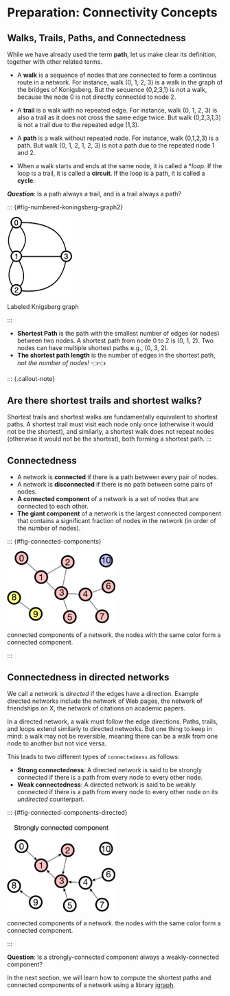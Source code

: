# Preparation: Connectivity Concepts

## Walks, Trails, Paths, and Connectedness

While we have already used the term **path**, let us make clear its definition, together with other related terms.

- A **walk** is a sequence of nodes that are connected to form a continous route in a network. For instance, walk (0, 1, 2, 3) is a walk in the graph of the bridges of Konigsberg. But the sequence (0,2,3,1) is not a walk, because the node 0 is not directly connected to node 2.

- A **trail** is a walk with no repeated edge. For instance, walk (0, 1, 2, 3) is also a trail as it does not cross the same edge twice. But walk (0,2,3,1,3) is not a trail due to the repeated edge (1,3).

- A **path** is a walk without repeated node. For instance, walk (0,1,2,3) is a path. But walk (0, 1, 2, 1, 2, 3) is not a path due to the repeated node 1 and 2.

- When a walk starts and ends at the same node, it is called a **loop*. If the loop is a trail, it is called a **circuit**. If the loop is a path, it is called a **cycle**.

***Question***: Is a path always a trail, and is a trail always a path?

::: {#fig-numbered-koningsberg-graph2}

<img src= "../figs/labeled-koningsberg.jpg" width="30%">

Labeled Knigsberg graph

:::

- **Shortest Path** is the path with the smallest number of edges (or nodes) between two nodes.
A shortest path from node 0 to 2 is (0, 1, 2). Two nodes can have multiple shortest paths e.g., (0, 3, 2).
- **The shortest path length** is the number of edges in the shortest path, *not the number of nodes!* 👈👈

::: {.callout-note}
## Are there **shortest trails** and **shortest walks**?
Shortest trails and shortest walks are fundamentally equivalent to shortest paths. A shortest trail must visit each node only once (otherwise it would not be the shortest), and similarly, a shortest walk does not repeat nodes (otherwise it would not be the shortest), both forming a shortest path.
:::


## Connectedness

- A network is **connected** if there is a path between every pair of nodes.
- A network is **disconnected** if there is no path between some pairs of nodes.
- **A connected component** of a network is a set of nodes that are connected to each other.
- **The giant component** of a network is the largest connected component that contains a significant fraction of nodes in the network (in order of the number of nodes).

::: {#fig-connected-components}

<img src= "../figs/connected-component.jpg" width="50%">

connected components of a network. the nodes with the same color form a connected component.

:::

## Connectedness in directed networks

We call a network is *directed* if the edges have a direction. Example directed networks include the network of Web pages, the network of friendships on X, the network of citations on academic papers.

In a directed network, a walk must follow the edge directions. Paths, trails, and loops extend similarly to directed networks. But one thing to keep in mind: a walk may not be reversible, meaning there can be a walk from one node to another but not vice versa.

This leads to two different types of `connectedness` as follows:

- **Strong connectedness**: A directed network is said to be strongly connected if there is a path from every node to every other node.
- **Weak connectedness**: A directed network is said to be weakly connected if there is a path from every node to every other node on its *undirected* counterpart.


::: {#fig-connected-components-directed}

<img src= "../figs/connected-component-directed.jpg" width="50%">

connected components of a network. the nodes with the same color form a connected component.

:::

**Question**: Is a strongly-connected component always a weakly-connected component?

In the next section, we will learn how to compute the shortest paths and connected components of a network using a library [igraph](https://python.igraph.org/en/stable/).